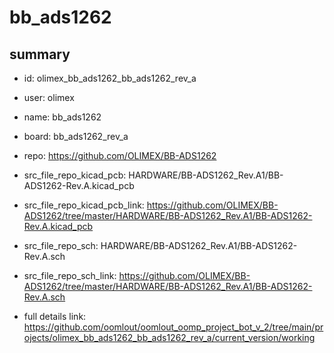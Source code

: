 # bb_ads1262
 
## summary 
* id: olimex_bb_ads1262_bb_ads1262_rev_a
* user: olimex
* name: bb_ads1262
* board: bb_ads1262_rev_a
* repo: https://github.com/OLIMEX/BB-ADS1262
* src_file_repo_kicad_pcb: HARDWARE/BB-ADS1262_Rev.A1/BB-ADS1262-Rev.A.kicad_pcb
* src_file_repo_kicad_pcb_link: https://github.com/OLIMEX/BB-ADS1262/tree/master/HARDWARE/BB-ADS1262_Rev.A1/BB-ADS1262-Rev.A.kicad_pcb


* src_file_repo_sch: HARDWARE/BB-ADS1262_Rev.A1/BB-ADS1262-Rev.A.sch
* src_file_repo_sch_link: https://github.com/OLIMEX/BB-ADS1262/tree/master/HARDWARE/BB-ADS1262_Rev.A1/BB-ADS1262-Rev.A.sch
* full details link: https://github.com/oomlout/oomlout_oomp_project_bot_v_2/tree/main/projects/olimex_bb_ads1262_bb_ads1262_rev_a/current_version/working  







